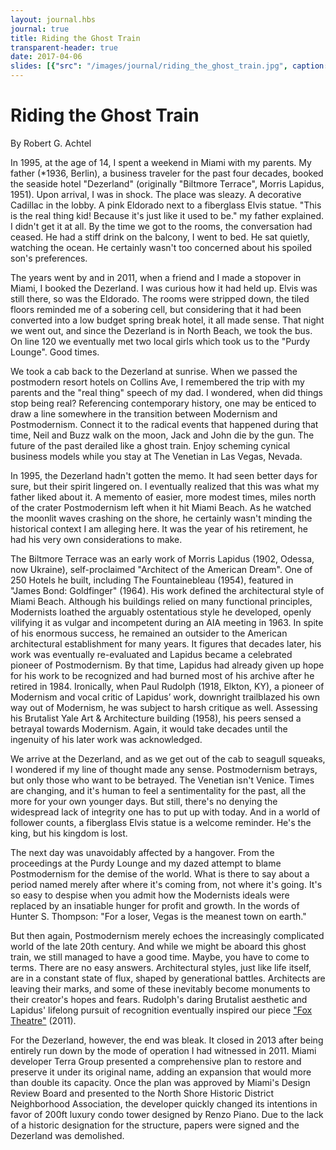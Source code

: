 ```yaml
---
layout: journal.hbs
journal: true
title: Riding the Ghost Train
transparent-header: true
date: 2017-04-06
slides: [{"src": "/images/journal/riding_the_ghost_train.jpg", caption: 'Postcard depicting the Biltmore Terrace'}]
---
```


# Riding the Ghost Train

By Robert G. Achtel

In 1995, at the age of 14, I spent a weekend in Miami with my parents. My father (*1936, Berlin), a business traveler for the past four decades, booked the seaside hotel "Dezerland" (originally "Biltmore Terrace", Morris Lapidus, 1951). Upon arrival, I was in shock. The place was sleazy. A decorative Cadillac in the lobby. A pink Eldorado next to a fiberglass Elvis statue. "This is the real thing kid! Because it's just like it used to be." my father explained. I didn't get it at all. By the time we got to the rooms, the conversation had ceased. He had a stiff drink on the balcony, I went to bed. He sat quietly, watching the ocean. He certainly wasn't too concerned about his spoiled son's preferences. 

The years went by and in 2011, when a friend and I made a stopover in Miami, I booked the Dezerland. I was curious how it had held up. Elvis was still there, so was the Eldorado. The rooms were stripped down, the tiled floors reminded me of a sobering cell, but considering that it had been converted into a low budget spring break hotel, it all made sense. That night we went out, and since the Dezerland is in North Beach, we took the bus. On line 120 we eventually met two local girls which took us to the "Purdy Lounge". Good times.

We took a cab back to the Dezerland at sunrise. When we passed the postmodern resort hotels on Collins Ave, I remembered the trip with my parents and the "real thing" speech of my dad. I wondered, when did things stop being real? Referencing contemporary history, one may be enticed to draw a line somewhere in the transition between Modernism and Postmodernism. Connect it to the radical events that happened during that time, Neil and Buzz walk on the moon, Jack and John die by the gun. The future of the past derailed like a ghost train. Enjoy scheming cynical business models while you stay at The Venetian in Las Vegas, Nevada.

In 1995, the Dezerland hadn't gotten the memo. It had seen better days for sure, but their spirit lingered on. I eventually realized that this was what my father liked about it. A memento of easier, more modest times, miles north of the crater Postmodernism left when it hit Miami Beach. As he watched the moonlit waves crashing on the shore, he certainly wasn't minding the historical context I am alleging here. It was the year of his retirement, he had his very own considerations to make.

The Biltmore Terrace was an early work of Morris Lapidus (1902, Odessa, now Ukraine), self-proclaimed "Architect of the American Dream". One of 250 Hotels he built, including The Fountainebleau (1954), featured in "James Bond: Goldfinger" (1964). His work defined the architectural style of Miami Beach. Although his buildings relied on many functional principles, Modernists loathed the arguably ostentatious style he developed, openly vilifying it as vulgar and incompetent during an AIA meeting in 1963. In spite of his enormous success, he remained an outsider to the American architectural establishment for many years. It figures that decades later, his work was eventually re-evaluated and Lapidus became a celebrated pioneer of Postmodernism. By that time, Lapidus had already given up hope for his work to be recognized and had burned most of his archive after he retired in 1984. Ironically, when Paul Rudolph (1918, Elkton, KY), a pioneer of Modernism and vocal critic of Lapidus’ work, downright trailblazed his own way out of Modernism, he was subject to harsh critique as well. Assessing his Brutalist Yale Art & Architecture building (1958), his peers sensed a betrayal towards Modernism. Again, it would take decades until the ingenuity of his later work was acknowledged.

We arrive at the Dezerland, and as we get out of the cab to seagull squeaks, I wondered if my line of thought made any sense. Postmodernism betrays, but only those who want to be betrayed. The Venetian isn't Venice. Times are changing, and it's human to feel a sentimentality for the past, all the more for your own younger days. But still, there's no denying the widespread lack of integrity one has to put up with today. And in a world of follower counts, a fiberglass Elvis statue is a welcome reminder. He's the king, but his kingdom is lost.

The next day was unavoidably affected by a hangover. From the proceedings at the Purdy Lounge and my dazed attempt to blame Postmodernism for the demise of the world. What is there to say about a period named merely after where it's coming from, not where it's going. It's so easy to despise when you admit how the Modernists ideals were replaced by an insatiable hunger for profit and growth. In the words of Hunter S. Thompson: "For a loser, Vegas is the meanest town on earth."

But then again, Postmodernism merely echoes the increasingly complicated world of the late 20th century. And while we might be aboard this ghost train, we still managed to have a good time. Maybe, you have to come to terms. There are no easy answers. Architectural styles, just like life itself, are in a constant state of flux, shaped by generational battles. Architects are leaving their marks, and some of these inevitably become monuments to their creator's hopes and fears. Rudolph's daring Brutalist aesthetic and Lapidus' lifelong pursuit of recognition eventually inspired our piece ["Fox Theatre"](https://store.geebirdandbamby.com/the-new-world/fox-theatre/index.html) (2011). 

For the Dezerland, however, the end was bleak. It closed in 2013 after being entirely run down by the mode of operation I had witnessed in 2011. Miami developer Terra Group presented a comprehensive plan to restore and preserve it under its original name, adding an expansion that would more than double its capacity. Once the plan was approved by Miami's Design Review Board and presented to the North Shore Historic District Neighborhood Association, the developer quickly changed its intentions in favor of 200ft luxury condo tower designed by Renzo Piano. Due to the lack of a historic designation for the structure, papers were signed and the Dezerland was demolished.